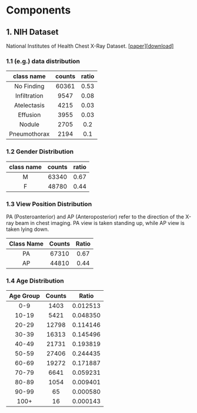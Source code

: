 # Components


## 1. NIH Dataset
National Institutes of Health Chest X-Ray Dataset. [[paper]](https://openaccess.thecvf.com/content_cvpr_2017/papers/Wang_ChestX-ray8_Hospital-Scale_Chest_CVPR_2017_paper.pdf)[[download]](https://nihcc.app.box.com/v/ChestXray-NIHCC)



### 1.1 (e.g.) data distribution 

| class name | counts | ratio |
| :--------: | :----: | :---: |
|  No Finding|  60361| 0.53
| Infiltration|  9547| 0.08  |
|  Atelectasis|  4215| 0.03|
|  Effusion|  3955| 0.03|
|  Nodule|  2705| 0.2  |
|  Pneumothorax|  2194 | 0.1|


### 1.2 Gender Distribution

| class name | counts | ratio |
| :--------: | :----: | :---: |
| M | 63340 | 0.67 |
| F | 48780 | 0.44 |

### 1.3 View Position Distribution

PA (Posteroanterior) and AP (Anteroposterior) refer to the direction of the X-ray beam in chest imaging. PA view is taken standing up, while AP view is taken lying down.

| Class Name | Counts | Ratio |
| :--------: | :----: | :---: |
| PA | 67310 | 0.67 |
| AP | 44810 | 0.44 |

### 1.4 Age Distribution

| Age Group | Counts | Ratio |
| :-------: | :----: | :---: |
|  0-9  | 1403 | 0.012513 |
| 10-19 | 5421 | 0.048350 |
| 20-29 | 12798 | 0.114146 |
| 30-39 | 16313 | 0.145496 |
| 40-49 | 21731| 0.193819 |
| 50-59 | 27406 | 0.244435 |
| 60-69 | 19272 | 0.171887 |
| 70-79 | 6641 | 0.059231 |
| 80-89 | 1054 | 0.009401 |
| 90-99 | 65 | 0.000580 |
| 100+ | 16 | 0.000143 |
